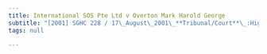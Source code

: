 ```yaml
---
title: International SOS Pte Ltd v Overton Mark Harold George
subtitle: "[2001] SGHC 228 / 17\_August\_2001\_**Tribunal/Court**\_:High\_Court\_**Coram**\_:Choo\_Han\_Teck\_JC\_**Counsel\_Name(s)**\_:Randolph\_Khoo\_and\_Bernetter\_Meyer\_(Drew\_&\_Napier\_LLC)\_for\_the\_plaintiffs/appellants;\_Edwin\_Tong\_and\_Lee\_Kuan\_Wei\_(Allen\_&\_Gledhill)\_for\_the\_defendant/respondent\_**Parties**\_:International\_SOS\_Pte\_Ltd\_—\_Overton\_Mark\_Harold\_George"
tags: null

---
```


